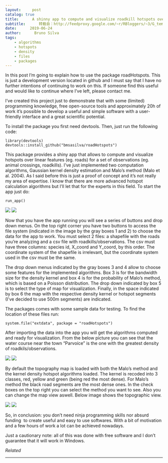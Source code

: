 ```yaml
---
layout:     post
catalog: true
title:      A shinny app to compute and visualize roadkill hotspots over linear features
subtitle:      转载自：http://feedproxy.google.com/~r/RBloggers/~3/G_tem_Ayc4c/
date:      2019-06-24
author:      Bruno Silva
tags:
    - algorithms
    - hotspots
    - density
    - files
    - packages
---
```






In this post I’m going to explain how to use the package roadHotspots. This is just a development version located in github and I must say that I have no further intentions of continuing to work on this. If someone find this useful and would like to continue where I’ve left, please contact me.

I’ve created this project just to demonstrate that with some (limited) programming knowledge, free open-source tools and approximately 20h of work it’s possible to develop a useful and simple software with a user-friendly interface and a great scientific potential.

To install the package you first need devtools. Then, just run the following code:

```
library(devtools)
devtools::install_github("bmsasilva/roadHotspots")
```

This package provides a shiny app that allows to compute and visualize hotspots over linear features (eg. roads) for a set of observations (eg. animal crossings, roadkills). I’ve just implemented two computation algorithms, Gaussian kernel density estimation and Malo’s method (Malo et al. 2004). As I said before this is just a proof of concept and it’s not really my area of expertise. I know that there are more advanced hotspot calculation algorithms but I’ll let that for the experts in this field. To start the app just do:

```
run_app()
```

![](https://geekcologist.files.wordpress.com/2019/06/pic1_app-e1561340206896.png?w=456&is-pending-load=1)
![](https://geekcologist.files.wordpress.com/2019/06/pic1_app-e1561340206896.png?w=456)


Now that you have the app running you will see a series of buttons and drop down menus. On the top right corner you have two buttons to access the file system (indicated in the image by the gray boxes 1 and 2) to choose the data for the app to work. You must select 2 files: a shapefile with the roads you’re analyzing and a csv file with roadkills/observations. The csv must have three columns: species id, X_coord and Y_coord, by this order. The coordinate system of the shapefile is irrelevant, but the coordinate system used in the csv must be the same.

The drop down menus indicated by the gray boxes 3 and 4 allow to choose some features for the implemented algorithms. Box 3 is for the bandwidth size for the density kernel and box 4 is for the probability of Malo’s method, which is based on a Poisson distribution. The drop down indicated by box 5 is to select the type of map for visualization. Finally, in the space indicated by box 6 the map with the respective density kernel or hotspot segments (I’ve decided to use 500m segments) are indicated.

The packages comes with some sample data for testing. To find the location of these files run:

`system.file("extdata", package = "roadHotspots")`

After importing the data into the app you will get the algorithms computed and ready for visualization. From the below picture you can see that the water course near the town “Parvoíce” is the one with the greatest density of roadkils/observations.

![](https://geekcologist.files.wordpress.com/2019/06/hot.png?w=456&is-pending-load=1)
![](https://geekcologist.files.wordpress.com/2019/06/hot.png?w=456)


By default the topography map is loaded with both the Malo’s method and the kernel density hotspot algorithms loaded. The kernel is recoded into 3 classes, red, yellow and green (being red the most dense). For Malo’s method the black road segments are the most dense ones. In the check boxes on the top right you can select the method you want to see. Also you can change the map view aswell. Below image shows the topographic view.

![](https://geekcologist.files.wordpress.com/2019/06/topo.png?w=456&is-pending-load=1)
![](https://geekcologist.files.wordpress.com/2019/06/topo.png?w=456)


So, in conclusion: you don’t need ninja programming skills nor absurd funding  to create useful and easy to use softwares. With a bit of motivation and a few hours of work a lot can be achieved nowadays.

Just a cautionary note: all of this was done with free software and I don’t guarantee that it will work in Windows.




*Related*







---
